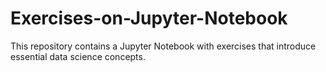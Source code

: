 # Exercises-on-Jupyter-Notebook
This repository contains a Jupyter Notebook with exercises that introduce essential data science concepts.

